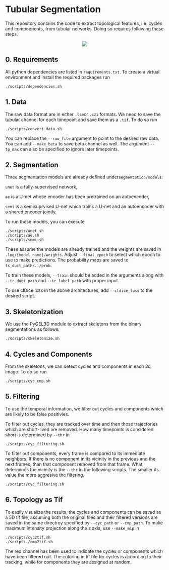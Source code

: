 # Tubular Segmentation
This repository contains the code to extract topological features, i.e. cycles and compoenents, from tubular networks. Doing so requires following these steps.
<p align="center">
  <img src="https://user-images.githubusercontent.com/33512215/154504504-380be21f-4a29-46ba-80ba-95fcdfb2a223.gif" />
</p>

## 0. Requirements
All python dependencies are listed in `requirements.txt`. To create a virtual environment and install the required packages run
```
./scripts/dependencies.sh
```

## 1. Data
The raw data format are in either `.lsm`or `.czi` formats. We need to save the tubular channel for each timepoint and save them as a `.tif`. To do so run
```
./scripts/convert_data.sh
```
You can replace the `--raw_file` argument to point to the desired raw data. You can add `--make_beta` to save beta channel as well. The argument `--tp_max` can also be specified
to ignore later timepoints.
## 2. Segmentation
Three segmentation models are already defined under`segmentation/models`:

`unet` is a fully-supervised network,

`ae` is a U-net whose encoder has been pretrained on an autoencoder,

`semi` is a semisuprvised U-net which trains a U-net and an autoencoder with a shared encoder jointly.

To run these models, you can execute
```
./scripts/unet.sh
./scripts/ae.sh
./scripts/semi.sh
```
These assume the models are already trained and the weights are saved in `.log/{model_name}/weights`. Adjust `--final_epoch` to select which epoch to use to make predictions.
The probability maps are saved to `ts_duct_path/../prob`.

To train these models, `--train` should be added in the arguments along with `--tr_duct_path` and `--tr_label_path` with proper input.

To use clDice loss in the above architectures, add `--cldice_loss` to the desired script.
## 3. Skeletonization
We use the PyGEL3D module to extract skeletons from the binary segmentations as follows:
```
./scripts/skeletonize.sh
```
## 4. Cycles and Components
From the skeletons, we can detect cycles and components in each 3d image. To do so run
```
./scripts/cyc_cmp.sh
```
## 5. Filtering
To use the temporal information, we filter out cycles and components which are likely to be false positivies.

To filter out cycles, they are tracked over time and then those trajectories which are short-lived are removed.  How many timepoints is considered short is determined by `--thr` in
```
./scripts/cyc_filtering.sh
```
To filter out components, every frame is compared to its immediate neighbors. If there is no component in its vicinity in the previous and the next frames, than that component
removed from that frame. What determines the vicinity is the `--thr` in the following scripts. The smaller its value the more aggresive the filtering.
```
./scripts/cyc_filtering.sh
```
## 6. Topology as Tif
To easily visualize the results, the cycles and components can be saved as a 5D tif file, assuming both the original files and their filtered versions
are saved in the same directroy specified by `--cyc_path` or `--cmp_path`. To make maximum intensity projection along the z axis, use `--make_mip` in
```
./scripts/cyc2tif.sh
./scripts./cmp2tif.sh
```
The red channel has been used to indicate the cycles or components which have been filtered out. The coloring in tif file for cycles is according to their tracking, while for components they are assigned at random.
